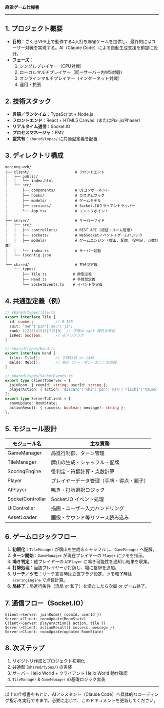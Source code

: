**麻雀ゲーム仕様書**

---

## 1. プロジェクト概要

- **目的**：さくらVPS上で動作する4人打ち麻雀ゲームを提供し、最終的にはユーザー対戦を実現する。AI（Claude Code）による自動生成支援を前提に設計。
- **フェーズ**：
  1. シングルプレイヤー（CPU対戦）
  2. ローカルマルチプレイヤー（同一サーバー内WS対戦）
  3. オンラインマルチプレイヤー（インターネット対戦）
  4. 運用・拡張

## 2. 技術スタック

- **言語／ランタイム**：TypeScript + Node.js
- **フロントエンド**：React + HTML5 Canvas（またはPixi.js/Phaser）
- **リアルタイム通信**：Socket.IO
- **プロセスマネージャ**：PM2
- **型共有**：`shared/types/` に共通型定義を配置

## 3. ディレクトリ構成

```
mahjong-web/
├── client/                     # フロントエンド
│   ├── public/
│   │   └── index.html
│   └── src/
│       ├── components/         # UIコンポーネント
│       ├── hooks/              # カスタムフック
│       ├── models/             # ゲームモデル
│       ├── services/           # Socket.IOクライアントラッパー
│       └── App.tsx             # エントリポイント
│
├── server/                     # サーバーサイド
│   ├── src/
│   │   ├── controllers/        # REST API (認証・ルーム管理)
│   │   ├── sockets/            # WebSocketイベント＋ゲームロジック
│   │   ├── models/             # ゲームエンジン (牌山, 配牌, 役判定, 点数計算)
│   │   └── index.ts            # サーバー起動
│   └── tsconfig.json
│
└── shared/                     # 共通型定義
    └── types/
        ├── Tile.ts            # 牌型定義
        ├── Hand.ts            # 手牌型定義
        └── SocketEvents.ts    # イベント型定義
```

## 4. 共通型定義（例）

```ts
// shared/types/Tile.ts
export interface Tile {
  id: number;          // 0–135
  suit: 'man'|'pin'|'sou'|'ji';
  rank: 1|2|3|4|5|6|7|8|9;  // 字牌は rank 属性を無視
  isRed: boolean;      // 赤ドラフラグ
}

// shared/types/Hand.ts
export interface Hand {
  tiles: Tile[];       // 手牌13枚 or 14枚
  melds: Meld[];       // 鳴き（チー・ポン・カン）の情報
}

// shared/types/SocketEvents.ts
export type ClientToServer = {
  joinRoom: { roomId: string; userId: string };
  playerAction: { action: 'discard'|'chi'|'pon'|'kan'|'riichi'|'tsumo'; tile: Tile };
};
export type ServerToClient = {
  roomUpdate: RoomState;
  actionResult: { success: boolean; message?: string };
};
```

## 5. モジュール設計

| モジュール名           | 主な責務                 |
| ---------------- | -------------------- |
| GameManager      | 局進行制御、ターン管理          |
| TileManager      | 牌山の生成・シャッフル・配牌       |
| ScoringEngine    | 役判定・符翻計算・点数計算        |
| Player           | プレイヤーデータ管理（手牌・得点・親子） |
| AIPlayer         | 鳴き・打牌選択ロジック          |
| SocketController | Socket.IO イベント処理     |
| UIController     | 描画・ユーザー入力ハンドリング      |
| AssetLoader      | 画像・サウンド等リソース読み込み     |

## 6. ゲームロジックフロー

1. **初期化**：`TileManager` が牌山を生成＆シャッフルし、`GameManager` へ配牌。
2. **ターン開始**：`GameManager` が現在プレイヤーの `Player` にツモを指示。
3. **鳴き判定**：他プレイヤーの `AIPlayer` に鳴き可能性を通知し結果を収集。
4. **打牌処理**：当該プレイヤーが打牌し、場に捨牌を追加。
5. **リーチ／ツモ**：リーチ宣言時は立直フラグ設定。ツモ和了時は `ScoringEngine` で点数計算。
6. **局終了**：局進行条件（流局 or 和了）を満たしたら次局 or ゲーム終了。

## 7. 通信フロー（Socket.IO）

```sequence
Client->Server: joinRoom({ roomId, userId })
Server->Client: roomUpdate(RoomState)
Client->Server: playerAction({ action, tile })
Server->Client: actionResult({ success, message })
Server->Client: roomUpdate(updated RoomState)
```

## 8. 次ステップ

1. リポジトリ作成とプロジェクト初期化
2. 共通型 (`shared/types/`) の実装
3. サーバー Hello World + クライアント Hello World 動作確認
4. `TileManager` & `GameManager` の基礎ロジック実装

---

以上の仕様書をもとに、AIアシスタント（Claude Code）へ具体的なコーディング指示を実行できます。必要に応じて、このドキュメントを更新してください。

